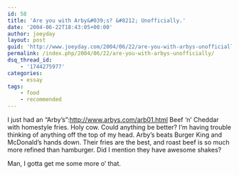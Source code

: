```yaml
---
id: 58
title: 'Are you with Arby&#039;s? &#8212; Unofficially.'
date: '2004-06-22T18:43:05+00:00'
author: joeyday
layout: post
guid: 'http://www.joeyday.com/2004/06/22/are-you-with-arbys-unofficially'
permalink: /index.php/2004/06/22/are-you-with-arbys-unofficially/
dsq_thread_id:
    - '1744275977'
categories:
    - essay
tags:
    - food
    - recommended
---
```


I just had an “Arby’s”:http://www.arbys.com/arb01.html Beef ‘n’ Cheddar with homestyle fries. Holy cow. Could anything be better? I’m having trouble thinking of anything off the top of my head. Arby’s beats Burger King and McDonald’s hands down. Their fries are the best, and roast beef is so much more refined than hamburger. Did I mention they have awesome shakes?

Man, I gotta get me some more o’ that.